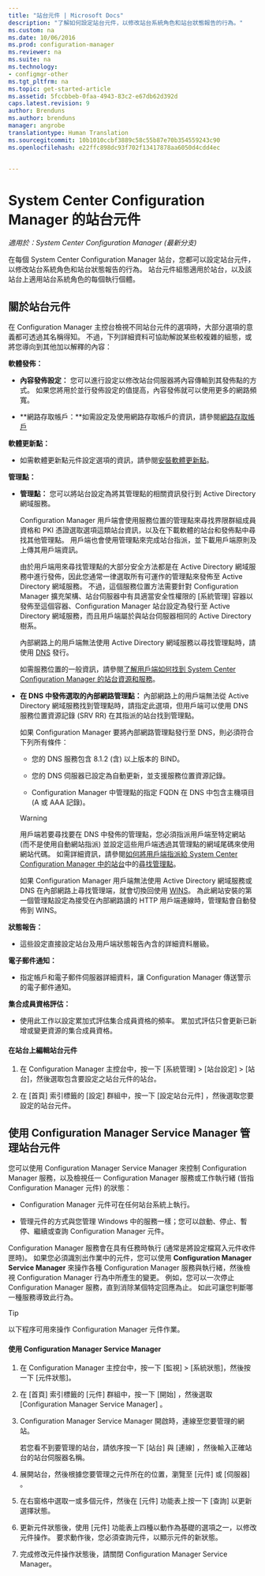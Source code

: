 ```yaml
---
title: "站台元件 | Microsoft Docs"
description: "了解如何設定站台元件，以修改站台系統角色和站台狀態報告的行為。"
ms.custom: na
ms.date: 10/06/2016
ms.prod: configuration-manager
ms.reviewer: na
ms.suite: na
ms.technology:
- configmgr-other
ms.tgt_pltfrm: na
ms.topic: get-started-article
ms.assetid: 5fccbbeb-0faa-4943-83c2-e67db62d392d
caps.latest.revision: 9
author: Brenduns
ms.author: brenduns
manager: angrobe
translationtype: Human Translation
ms.sourcegitcommit: 10b1010ccbf3889c58c55b87e70b354559243c90
ms.openlocfilehash: e22ffc898dc93f702f13417878aa6050d4cdd4ec


---
```

# <a name="site-components-for-system-center-configuration-manager"></a>System Center Configuration Manager 的站台元件

*適用於：System Center Configuration Manager (最新分支)*

在每個 System Center Configuration Manager 站台，您都可以設定站台元件，以修改站台系統角色和站台狀態報告的行為。 站台元件組態適用於站台，以及該站台上適用站台系統角色的每個執行個體。  

## <a name="about-site-components"></a>關於站台元件  
 在 Configuration Manager 主控台檢視不同站台元件的選項時，大部分選項的意義都可透過其名稱得知。 不過，下列詳細資料可協助解說某些較複雜的組態，或將您導向到其他加以解釋的內容：  

**軟體發佈：**  

-   **內容發佈設定：**  您可以進行設定以修改站台伺服器將內容傳輸到其發佈點的方式。 如果您將用於並行發佈設定的值提高，內容發佈就可以使用更多的網路頻寬。  

-   **網路存取帳戶：**如需設定及使用網路存取帳戶的資訊，請參閱[網路存取帳戶](../../../../core/plan-design/hierarchy/manage-accounts-to-access-content.md#bkmk_NAA)  

**軟體更新點：**  

-   如需軟體更新點元件設定選項的資訊，請參閱[安裝軟體更新點](../../../../sum/get-started/install-a-software-update-point.md)。  

**管理點：**  

-   **管理點：** 您可以將站台設定為將其管理點的相關資訊發行到 Active Directory 網域服務。  

     Configuration Manager 用戶端會使用服務位置的管理點來尋找界限群組成員資格和 PKI 憑證選取選項這類站台資訊，以及在下載軟體的站台和發佈點中尋找其他管理點。 用戶端也會使用管理點來完成站台指派，並下載用戶端原則及上傳其用戶端資訊。  

     由於用戶端用來尋找管理點的大部分安全方法都是在 Active Directory 網域服務中進行發佈，因此您通常一律選取所有可運作的管理點來發佈至 Active Directory 網域服務。 不過，這個服務位置方法需要針對 Configuration Manager 擴充架構、站台伺服器中有具適當安全性權限的 [系統管理] 容器以發佈至這個容器、Configuration Manager 站台設定為發行至 Active Directory 網域服務，而且用戶端屬於與站台伺服器相同的 Active Directory 樹系。  

     內部網路上的用戶端無法使用 Active Directory 網域服務以尋找管理點時，請使用 [DNS](../../../../core/plan-design/hierarchy/understand-how-clients-find-site-resources-and-services.md#bkmk_dns) 發行。  

     如需服務位置的一般資訊，請參閱[了解用戶端如何找到 System Center Configuration Manager 的站台資源和服務](../../../../core/plan-design/hierarchy/understand-how-clients-find-site-resources-and-services.md)。  

-   **在 DNS 中發佈選取的內部網路管理點：** 內部網路上的用戶端無法從 Active Directory 網域服務找到管理點時，請指定此選項，但用戶端可以使用 DNS 服務位置資源記錄 (SRV RR) 在其指派的站台找到管理點。  

    如果 Configuration Manager 要將內部網路管理點發行至 DNS，則必須符合下列所有條件：  

    -   您的 DNS 服務包含 8.1.2 (含) 以上版本的 BIND。  

    -   您的 DNS 伺服器已設定為自動更新，並支援服務位置資源記錄。  

    -   Configuration Manager 中管理點的指定 FQDN 在 DNS 中包含主機項目 (A 或 AAA 記錄)。  

    > [!WARNING]  
    >  用戶端若要尋找要在 DNS 中發佈的管理點，您必須指派用戶端至特定網站 (而不是使用自動網站指派) 並設定這些用戶端透過其管理點的網域尾碼來使用網站代碼。 如需詳細資訊，請參閱[如何將用戶端指派給 System Center Configuration Manager 中的站台](../../../../core/clients/deploy/assign-clients-to-a-site.md)中的[尋找管理點](../../../../core/clients/deploy/assign-clients-to-a-site.md#BKMK_LocatingMPs)。  

     如果 Configuration Manager 用戶端無法使用 Active Directory 網域服務或 DNS 在內部網路上尋找管理端，就會切換回使用 [WINS](../../../../core/plan-design/hierarchy/understand-how-clients-find-site-resources-and-services.md#bkmk_wins)。 為此網站安裝的第一個管理點設定為接受在內部網路讀的 HTTP 用戶端連線時，管理點會自動發佈到 WINS。  

**狀態報告：**  

-   這些設定直接設定站台及用戶端狀態報告內含的詳細資料層級。  

**電子郵件通知：**  

-   指定帳戶和電子郵件伺服器詳細資料，讓 Configuration Manager 傳送警示的電子郵件通知。  

**集合成員資格評估：**  

-   使用此工作以設定累加式評估集合成員資格的頻率。 累加式評估只會更新已新增或變更資源的集合成員資格。  

#### <a name="to-edit-the-site-components-at-a-site"></a>在站台上編輯站台元件  

1.  在 Configuration Manager 主控台中，按一下 [系統管理] > [站台設定] > [站台]，然後選取包含要設定之站台元件的站台。  

2.  在 [首頁]  索引標籤的 [設定]  群組中，按一下 [設定站台元件]  ，然後選取您要設定的站台元件。  

##  <a name="a-namebkmkservicemgra-use-the-configuration-manager-service-manager-to-manage-site-components"></a><a name="BKMK_ServiceMgr"></a> 使用 Configuration Manager Service Manager 管理站台元件  
您可以使用 Configuration Manager Service Manager 來控制 Configuration Manager 服務，以及檢視任一 Configuration Manager 服務或工作執行緒 (皆指 Configuration Manager 元件) 的狀態：  

-   Configuration Manager 元件可在任何站台系統上執行。  

-   管理元件的方式與您管理 Windows 中的服務一樣；您可以啟動、停止、暫停、繼續或查詢 Configuration Manager 元件。  

Configuration Manager 服務會在具有任務時執行 (通常是將設定檔寫入元件收件匣時)。 如果您必須識別出作業中的元件，您可以使用 **Configuration Manager Service Manager** 來操作各種 Configuration Manager 服務與執行緒，然後檢視 Configuration Manager 行為中所產生的變更。 例如，您可以一次停止 Configuration Manager 服務，直到消除某個特定回應為止。 如此可讓您判斷哪一種服務導致此行為。  

> [!TIP]  
>  以下程序可用來操作 Configuration Manager 元件作業。  

#### <a name="to-use-the-configuration-manager-service-manager"></a>使用 Configuration Manager Service Manager  

1.  在 Configuration Manager 主控台中，按一下 [監視] >  [系統狀態]，然後按一下 [元件狀態]。  

2.  在 [首頁]  索引標籤的 [元件]  群組中，按一下 [開始] ，然後選取 [Configuration Manager Service Manager] 。  

3.  Configuration Manager Service Manager 開啟時，連線至您要管理的網站。  

     若您看不到要管理的站台，請依序按一下 [站台] 與 [連線] ，然後輸入正確站台的站台伺服器名稱。  

4.  展開站台，然後根據您要管理之元件所在的位置，瀏覽至 [元件]  或 [伺服器]  。  

5.  在右窗格中選取一或多個元件，然後在 [元件]  功能表上按一下 [查詢]  以更新選擇狀態。  

6.  更新元件狀態後，使用 [元件]  功能表上四種以動作為基礎的選項之一，以修改元件操作。 要求動作後，您必須查詢元件，以顯示元件的新狀態。  

7.  完成修改元件操作狀態後，請關閉 Configuration Manager Service Manager。  



<!--HONumber=Dec16_HO3-->


